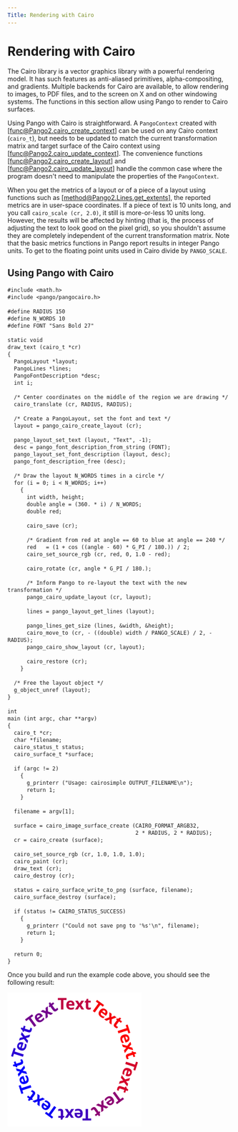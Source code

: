 ```yaml
---
Title: Rendering with Cairo
---
```


# Rendering with Cairo

The Cairo library is a vector graphics library with a powerful rendering model.
It has such features as anti-aliased primitives, alpha-compositing, and gradients.
Multiple backends for Cairo are available, to allow rendering to images, to PDF
files, and to the screen on X and on other windowing systems. The functions in
this section allow using Pango to render to Cairo surfaces.

Using Pango with Cairo is straightforward. A `PangoContext` created with
[func@Pango2.cairo_create_context] can be used on any Cairo context (`cairo_t`),
but needs to be updated to match the current transformation matrix and target
surface of the Cairo context using [func@Pango2.cairo_update_context].
The convenience functions [func@Pango2.cairo_create_layout] and
[func@Pango2.cairo_update_layout] handle the common case where the program
doesn't need to manipulate the properties of the `PangoContext`.

When you get the metrics of a layout or of a piece of a layout using functions
such as [method@Pango2.Lines.get_extents], the reported metrics are in user-space
coordinates. If a piece of text is 10 units long, and you call
`cairo_scale (cr, 2.0)`, it still is more-or-less 10 units long. However, the
results will be affected by hinting (that is, the process of adjusting the text
to look good on the pixel grid), so you shouldn't assume they are completely
independent of the current transformation matrix. Note that the basic metrics
functions in Pango report results in integer Pango units. To get to the floating
point units used in Cairo divide by `PANGO_SCALE`.

## Using Pango with Cairo

```
#include <math.h>
#include <pango/pangocairo.h>

#define RADIUS 150
#define N_WORDS 10
#define FONT "Sans Bold 27"

static void
draw_text (cairo_t *cr)
{
  PangoLayout *layout;
  PangoLines *lines;
  PangoFontDescription *desc;
  int i;

  /* Center coordinates on the middle of the region we are drawing */
  cairo_translate (cr, RADIUS, RADIUS);

  /* Create a PangoLayout, set the font and text */
  layout = pango_cairo_create_layout (cr);

  pango_layout_set_text (layout, "Text", -1);
  desc = pango_font_description_from_string (FONT);
  pango_layout_set_font_description (layout, desc);
  pango_font_description_free (desc);

  /* Draw the layout N_WORDS times in a circle */
  for (i = 0; i < N_WORDS; i++)
    {
      int width, height;
      double angle = (360. * i) / N_WORDS;
      double red;

      cairo_save (cr);

      /* Gradient from red at angle == 60 to blue at angle == 240 */
      red   = (1 + cos ((angle - 60) * G_PI / 180.)) / 2;
      cairo_set_source_rgb (cr, red, 0, 1.0 - red);

      cairo_rotate (cr, angle * G_PI / 180.);

      /* Inform Pango to re-layout the text with the new transformation */
      pango_cairo_update_layout (cr, layout);

      lines = pango_layout_get_lines (layout);

      pango_lines_get_size (lines, &width, &height);
      cairo_move_to (cr, - ((double) width / PANGO_SCALE) / 2, - RADIUS);
      pango_cairo_show_layout (cr, layout);

      cairo_restore (cr);
    }

  /* Free the layout object */
  g_object_unref (layout);
}

int
main (int argc, char **argv)
{
  cairo_t *cr;
  char *filename;
  cairo_status_t status;
  cairo_surface_t *surface;

  if (argc != 2)
    {
      g_printerr ("Usage: cairosimple OUTPUT_FILENAME\n");
      return 1;
    }

  filename = argv[1];

  surface = cairo_image_surface_create (CAIRO_FORMAT_ARGB32,
                                        2 * RADIUS, 2 * RADIUS);
  cr = cairo_create (surface);

  cairo_set_source_rgb (cr, 1.0, 1.0, 1.0);
  cairo_paint (cr);
  draw_text (cr);
  cairo_destroy (cr);

  status = cairo_surface_write_to_png (surface, filename);
  cairo_surface_destroy (surface);

  if (status != CAIRO_STATUS_SUCCESS)
    {
      g_printerr ("Could not save png to '%s'\n", filename);
      return 1;
    }

  return 0;
}
```

Once you build and run the example code above, you should see the
following result:

![Output of rotated-example](rotated-text.png)
